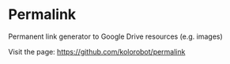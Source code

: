 # Permalink

Permanent link generator to Google Drive resources (e.g. images)

Visit the page: https://github.com/kolorobot/permalink
